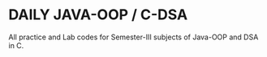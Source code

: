 <h1>DAILY JAVA-OOP / C-DSA </h1>
<p> All practice and Lab codes for Semester-III subjects of Java-OOP and DSA in C.</p>